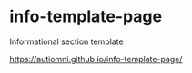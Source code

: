 # info-template-page
Informational section template


https://autiomni.github.io/info-template-page/
